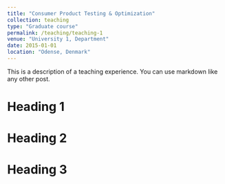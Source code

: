 ```yaml
---
title: "Consumer Product Testing & Optimization"
collection: teaching
type: "Graduate course"
permalink: /teaching/teaching-1
venue: "University 1, Department"
date: 2015-01-01
location: "Odense, Denmark"
---
```


This is a description of a teaching experience. You can use markdown like any other post.

Heading 1
======

Heading 2
======

Heading 3
======
